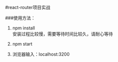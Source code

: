 #react-router项目实战

###使用方法：

1.  npm install    
安装过程比较慢，需要等待时间比较久，请耐心等待

2.  npm start

3.  浏览器输入：localhost:3200

